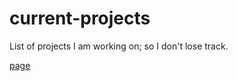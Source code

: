 # current-projects
List of projects I am working on; so I don't lose track.

[page](https://ericchase.github.io/current-projects/)
